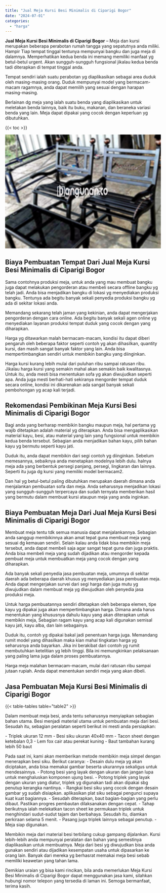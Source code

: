 ```yaml
---
title: "Jual Meja Kursi Besi Minimalis di Ciparigi Bogor"
date: "2024-07-01"
categories: 
  - "harga"
---
```


**Jual Meja Kursi Besi Minimalis di Ciparigi Bogor** – Meja dan kursi merupakan beberapa perabotan rumah tangga yang sepatutnya anda miliki. Hampir Tiap tempat tinggal tentunya mempunyai bangku dan juga meja di dalamnya. Memperhatikan kedua benda ini memang memiliki manfaat yg betul-betul urgent. Akan sungguh-sungguh fungsional jikalau kedua benda tadi diterapkan di tempat tinggal anda.

Tempat sendiri ialah suatu perabotan yg diaplikasikan sebagai area duduk oleh masing-masing orang. Duduk mempunyai model yang bermacam-macam ragamnya, anda dapat memilih yang sesuai dengan harapan masing-masing.

Berlainan dg meja yang ialah suatu benda yang diaplikasikan untuk meletakan benda lainnya, baik itu buku, makanan, dan beraneka variasi benda yang lain. Meja dapat dipakai yang cocok dengan keperluan yg dibutuhkan.

{{< toc >}}

![Jual Meja Kursi Besi Minimalis di Ciparigi Bogor](/images/jual-meja-besi-murah20.png)

## Biaya Pembuatan Tempat Dari Jual Meja Kursi Besi Minimalis di Ciparigi Bogor

Sama contohnya produksi meja, untuk anda yang mau membuat bangku juga dapat melakukan pengorderan atau membeli secara offline bangku yg telah jadi. Anda bisa menjadikan bangku di lokasi yg menyediakan produksi bangku. Tentunya ada begitu banyak sekali penyedia produksi bangku yg ada di sekitar lokasi anda.

Memandang sekarang telah jaman yang kekinian, anda dapat mengerjakan pengorderan dengan cara online. Ada begitu banyak sekali agen online yg menyediakan layanan produksi tempat duduk yang cocok dengan yang diharapkan.

Harga yg ditawarkan malah bermacam-macam, kondisi itu dapat diberi pengaruh oleh beberapa faktor seperti contoh yg akan dihasilkan, quantity kursi, dan masih sangat banyak faktor yang lain. Anda bisa mempertimbangkan sendiri untuk membikin bangku yang diinginkan.

Harga kursi kurang lebih mulai dari puluhan ribu sampai ratusan ribu. Jikalau harga kursi yang semakin mahal akan semakin baik kwalitasnya. Untuk itu, anda mesti bisa menentukan sofa yg akan diwujudkan seperti apa. Anda juga mesti berhati-hati sekiranya mengorder tempat duduk secara online, kondisi ini dikarenakan ada sangat banyak sekali pembohongan yg acap kali terjadi.

## Rekomendasi Pembikinan Meja Kursi Besi Minimalis di Ciparigi Bogor

Bagi anda yang berharap membikin bangku maupun meja, hal pertama yg wajib ditetapkan adalah material yg diterapkan. Anda bisa mengaplikasikan material kayu, besi, atau material yang lain yang fungsional untuk membikin kedua benda tersebut. Sebagian anda menjadikan bahan kayu, pilih bahan kayu yg bermutu seperti kayu jati.

Duduk itu, anda dapat membikin dari segi contoh yg diinginkan. Sebelum memesannya, sebaiknya anda menetapkan modelnya lebih dulu. halnya meja ada yang berbentuk persegi panjang, persegi, lingkaran dan lainnya. Seperti itu juga dg kursi yang memiliki model bermacam2.

Dan hal yg betul-betul paling dibutuhkan merupakan daerah dimana anda menjalankan pembuatan sofa dan meja. Anda seharusnya menjadikan lokasi yang sungguh-sungguh terpercaya dan sudah ternyata memberikan hasil yang bermutu dalam membuat kursi ataupun meja yang anda inginkan.

## Biaya Pembuatan Meja Dari Jual Meja Kursi Besi Minimalis di Ciparigi Bogor

Membuat meja tentu tdk semua manusia dapat menjalankannya. Sebagian anda sanggup membikinnya akan amat tepat guna membuat meja yang sesuai dg kemauan sendiri. Selain kalau anda tidak bisa membikin meja tersebut, anda dapat membeli saja agar sangat tepat guna dan juga praktis. Anda bisa membeli meja yang sudah dijadikan atau mengorder kepada pembuat meja untuk membuatkan meja yang cocok dengan yang diharapkan.

Ada banyak sekali penyedia jasa pembuatan meja, umumnya di sekitar daerah ada beberapa daerah khusus yg menyediakan jasa pembuatan meja. Anda dapat mengerjakan survei dari segi harga dan juga mutu yg diwujudkan dalam membuat meja yg diwujudkan oleh penyedia jasa produksi meja.

Untuk harga pembuatannya sendiri ditetapkan oleh beberapa elemen, tipe kayu yg dipakai juga akan mempertimbangkan harga. Dimana anda harus menentukan yang khususnya dahulu kayu yang akan diterapkan untuk membikin meja, Sebagian ragam kayu yang acap kali digunakan semisal kayu jati, kayu alba, dan lain sebagainya.

Duduk itu, contoh yg dipakai bakal jadi penentuan harga juga. Memandang rumit model yang dihasilkan maka kian mahal tingkatan harga yg seharusnya anda bayarkan. Jika ini berakibat dari contoh yg rumit membutuhkan ketelitian yg lebih tinggi. Bila ini memungkinkan pelaksanaan yang paling lama juga dalam proses pembuatannya.

Harga meja malahan bermacam-macam, mulai dari ratusan ribu sampai jutaan rupiah. Anda dapat menentukan sendiri meja yang akan dibeli.

## Jasa Pembuatan Meja Kursi Besi Minimalis di Ciparigi Bogor

{{< table-tables table="table2" >}}

Dalam membuat meja besi, anda tentu seharusnya menyiapkan sebagian bahan utama. Besi menjadi material utama untuk pembuatan meja dari besi. Sesudah itu, sebagian peralatan seperti berikut ini mesti anda persiapkan:

\- Triplek ukuran 12 mm - Besi siku ukuran 40x40 mm - Tacon sheet dengan ketebalan 0,3 - Lem fox cair atau perekat kuning - Baut tambahan kurang lebih 50 baut

Pada saat ini, kami akan memberikan metode membikin meja simpel dengan menerapkan besi siku. Berikut caranya: - Desain dulu meja yg akan diciptakan, anda bisa memakai gambar beserta ukurannya sekaligus untuk mendesainnya. - Potong besi yang layak dengan ukuran dan jangan lupa untuk menghaluskan komponen ujung besi. - Potong triplek yang layak dengan ukuran yang diatur, triplek yg digunakan tadi akan dipakai sbg penutup kerangka nantinya. - Rangkai besi siku yang cocok dengan desain gambar yg sudah disiapkan. aplikasikan plat siku sebagai pengunci supaya kuat kuat bagiannya. - Sesudah diterapkan, baut bagian-bagian yang perlu dibaut. Pastikan progres pembautan dilaksanakan dengan cepat. - Tahap berikutnya ialah melekatkan tacon sheet ke permukaan triplek untuk menghindari sudut-sudut tajam dan berbahaya. Sesudah itu, diamkan perkiraan selama 5 menit. - Pasang juga triplek lainnya sebagai penutup. - Meja siap digunakan.

Membikin meja dari material besi terbilang cukup gampang dijalankan. Kursi lebih-lebih anda mempunyai peralatan dan bahan yang semestinya diaplikasikan untuk membuatnya. Meja dari besi yg diwujudkan bisa anda gunakan sendiri atau dijadikan kesempatan usaha untuk dipasarkan ke orang lain. Banyak dari mereka yg berhasrat memakai meja besi sebab memiliki keawetan yang tahan lama.

Demikian uraian yg bisa kami rincikan, bila anda memerlukan Meja Kursi Besi Minimalis di Ciparigi Bogor dapat menggunakan jasa kami, silahkan hubungi nomor telepon yang tersedia di laman ini. Semoga bermanfaat, terima kasih.
